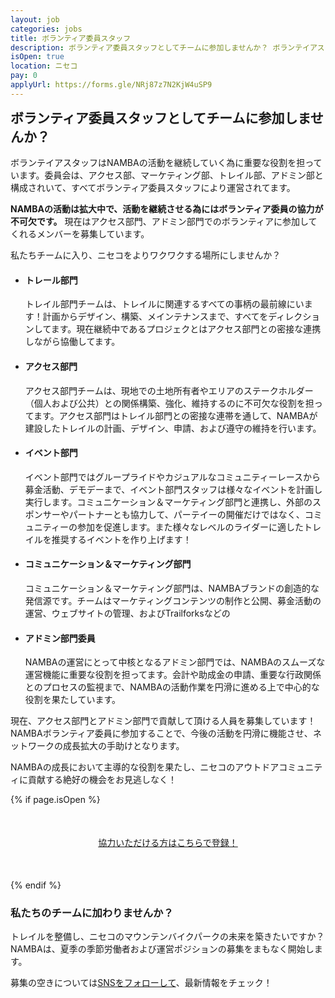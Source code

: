 ```yaml
---
layout: job
categories: jobs
title: ボランティア委員スタッフ
description: ボランティア委員スタッフとしてチームに参加しませんか？ ボランテイアスタッフはNAMBAの活動を継続していく為に重要な役割を担っています。委員会は、アクセス部、マーケティング部、トレイル部、アドミン部と構成されいて、すべてボランティア委員スタッフにより運営されてます。
isOpen: true
location: ニセコ
pay: 0
applyUrl: https://forms.gle/NRj87z7N2KjW4uSP9
---
```

<h2 style="margin-top:0;" id="join-our-volunteer-subcommittee-teams"><span class="ja">ボランティア委員スタッフと<wbr>して<wbr>チームに<wbr>参加しませんか？</span></h2>

<span class="ja">ボランテイアスタッフは<wbr>NAMBAの<wbr>活動を<wbr>継続していく<wbr>為に<wbr>重要な<wbr>役割を<wbr>担っています。<wbr>委員会は、<wbr>アクセス部、<wbr>マーケティング部、<wbr>トレイル部、<wbr>アドミン部と<wbr>構成されいて、<wbr>すべて<wbr>ボランティア委員スタッフに<wbr>より<wbr>運営されてます。</span>

<strong><span class="ja">NAMBAの<wbr>活動は<wbr>拡大中で、<wbr>活動を<wbr>継続させる<wbr>為には<wbr>ボランティア委員の<wbr>協力が<wbr>不可欠です。</span></strong> <span class="ja">現在は<wbr>アクセス部門、<wbr>アドミン部門での<wbr>ボランティアに<wbr>参加してくれる<wbr>メンバーを<wbr>募集しています。</span>

<span class="ja">私たちチームに<wbr>入り、<wbr>ニセコを<wbr>より<wbr>ワクワクする<wbr>場所に<wbr>しませんか？</span>

- <h4>トレール部門</h4>
  <div class="desc"><span class="ja">トレイル部門チームは、<wbr>トレイルに<wbr>関連する<wbr>すべての<wbr>事柄の<wbr>最前線に<wbr>います！<wbr>計画から<wbr>デザイン、<wbr>構築、<wbr>メインテナンスまで、<wbr>すべてを<wbr>ディレクションしてます。<wbr>現在継続中である<wbr>プロジェクとは<wbr>アクセス部門との<wbr>密接な<wbr>連携しながら<wbr>協働してます。</span></div>
- <h4>アクセス部門</h4>
  <div class="desc"><span class="ja">アクセス部門チームは、<wbr>現地での<wbr>土地所<wbr>有者や<wbr>エリアの<wbr>ステークホルダー<wbr>（個人<wbr>および公共）との<wbr>関係<wbr>構築、<wbr>強化、<wbr>維持するのに<wbr>不可欠な<wbr>役割を<wbr>担ってます。<wbr>アクセス部門は<wbr>トレイル部門との<wbr>密接な<wbr>連帯を<wbr>通して、<wbr>NAMBAが<wbr>建設した<wbr>トレイルの<wbr>計画、<wbr>デザイン、<wbr>申請、<wbr>および遵守の<wbr>維持を<wbr>行います。</span></div>
- <h4>イベント部門</h4>
  <div class="desc"><span class="ja">イベント部門では<wbr>グループライドや<wbr>カジュアルな<wbr>コミュニティーレースから<wbr>募金活動、<wbr>デモデーまで、<wbr>イベント部門スタッフは<wbr>様々な<wbr>イベントを<wbr>計画し実行します。<wbr>コミュニケーション＆マーケティング部門と<wbr>連携し、<wbr>外部の<wbr>スポンサーや<wbr>パートナーとも<wbr>協力して、<wbr>パーテイーの<wbr>開催だけではなく、<wbr>コミュニティーの<wbr>参加を<wbr>促進します。<wbr>また<wbr>様々な<wbr>レベルの<wbr>ライダーに<wbr>適した<wbr>トレイルを<wbr>推奨する<wbr>イベントを<wbr>作り上げます！</span></div>
- <h4>コミュニケーション＆マーケティング部門</h4>
  <span class="ja">コミュニケーション＆マーケティング部門は、<wbr>NAMBAブランドの<wbr>創造的な<wbr>発信源です。<wbr>チームは<wbr>マーケティングコンテンツの<wbr>制作と<wbr>公開、<wbr>募金活動の<wbr>運営、<wbr>ウェブサイトの<wbr>管理、<wbr>およびTrailforksなどの<wbr
- <h4>アドミン部門委員</h4>
  <div class="desc"><span class="ja">NAMBAの<wbr>運営に<wbr>とって<wbr>中核と<wbr>なる<wbr>アドミン部門では、<wbr>NAMBAの<wbr>スムーズな<wbr>運営機能に<wbr>重要な<wbr>役割を<wbr>担ってます。<wbr>会計や<wbr>助成金の<wbr>申請、<wbr>重要な<wbr>行政関係との<wbr>プロセスの<wbr>監視まで、<wbr>NAMBAの<wbr>活動作業を<wbr>円滑に<wbr>進める<wbr>上で<wbr>中心的な<wbr>役割を<wbr>果たしています。</span></div>

<span class="ja">現在、<wbr>アクセス部門と<wbr>アドミン部門で<wbr>貢献して<wbr>頂ける<wbr>人員を<wbr>募集しています！<wbr>NAMBAボランティア委員に<wbr>参加する<wbr>ことで、<wbr>今後の<wbr>活動を<wbr>円滑に<wbr>機能させ、<wbr>ネットワークの<wbr>成長拡大の<wbr>手助けと<wbr>なります。</span>

<span class="ja">NAMBAの<wbr>成長に<wbr>おいて<wbr>主導的な<wbr>役割を<wbr>果たし、<wbr>ニセコの<wbr>アウトドアコミュニティに<wbr>貢献する<wbr>絶好の<wbr>機会を<wbr>お見逃しなく！</span>

{% if page.isOpen %}
<div style="text-align:center; margin:50px 0;">
  <a class="btn btn-primary" href="{{- page.applyUrl -}}" target="_blank"><span class="ja">協力いただける<wbr>方は<wbr>こちらで<wbr>登録！</span></a>
</div>
{% endif %}

### <span class="ja">私たちの<wbr>チームに<wbr>加わりませんか？</span>

<span class="ja">トレイルを<wbr>整備し、<wbr>ニセコの<wbr>マウンテンバイクパークの<wbr>未来を<wbr>築きたいですか？<wbr> NAMBAは、<wbr>夏季の<wbr>季節労働者および運営ポジションの<wbr>募集を<wbr>まも<wbr>なく<wbr>開始します。</span>

募集の空きについては<a href="https://www.instagram.com/nisekomtb/" target="_blank">SNSをフォローして</a>、最新情報をチェック！
